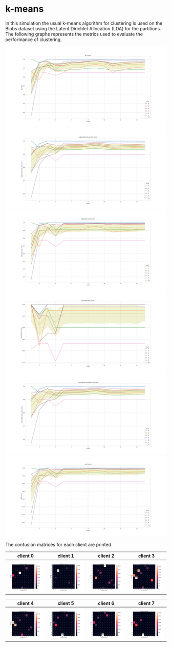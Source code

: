 # k-means

In this simulation the usual k-means algorithm for clustering is used on the Blobs dataset using the Latent Dirichlet Allocation (LDA) for the partitions.
The following graphs represents the metrics used to evaluate the performance of clustering.

![accuracy](accuracy.png?raw=true)
![ami](adjusted_mutual_info_score.png?raw=true)
![ari](adjusted_rand_score.png?raw=true)
![homo](homogeneity_score.png?raw=true)
![nmi](normalized_mutual_info_score.png?raw=true)
![ran](rand_score.png?raw=true)

The confusion matrices for each client are printed

| client 0 | client 1 | client 2 | client 3 |
|:-------------------------:|:-------------------------:|:-------------------------:|:-------------------------:|
|![client_0](conf_matrix_c0.png?raw=true)|![client_1](conf_matrix_c1.png?raw=true)|![client_2](conf_matrix_c2.png?raw=true)|![client_3](conf_matrix_c3.png?raw=true)|

| client 4 | client 5 | client 6 | client 7 |
|:-------------------------:|:-------------------------:|:-------------------------:|:-------------------------:|
|![client_4](conf_matrix_c4.png?raw=true)|![client_5](conf_matrix_c5.png?raw=true)|![client_6](conf_matrix_c6.png?raw=true)|![client_7](conf_matrix_c7.png?raw=true)|
